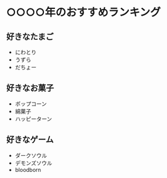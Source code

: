 # ○○○○年のおすすめランキング


## 好きなたまご
- にわとり
- うずら
- だちょー


## 好きなお菓子
- ポップコーン
- 綿菓子
- ハッピーターン


## 好きなゲーム
- ダークソウル
- デモンズソウル
- bloodborn

